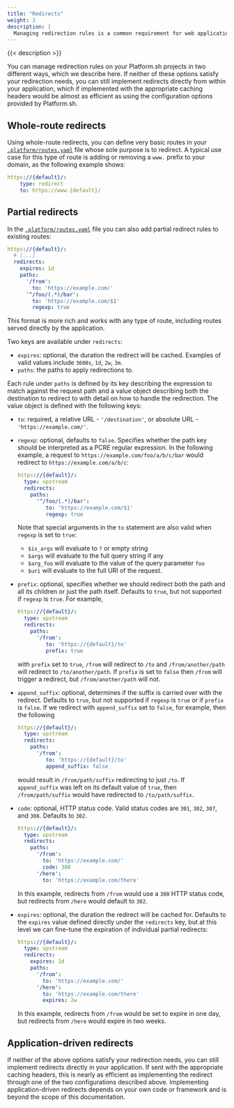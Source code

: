 ```yaml
---
title: "Redirects"
weight: 3
description: |
  Managing redirection rules is a common requirement for web applications, especially in cases where you do not want to lose incoming links that have changed or been removed over time.
---
```


{{< description >}}

You can manage redirection rules on your Platform.sh projects in two different ways, which we describe here. If neither of these options satisfy your redirection needs, you can still implement redirects directly from within your application, which if implemented with the appropriate caching headers would be almost as efficient as using the configuration options provided by Platform.sh.

## Whole-route redirects

Using whole-route redirects, you can define very basic routes in your [`.platform/routes.yaml`](/configuration/routes/_index.md) file whose sole purpose is to redirect. A typical use case for this type of route is adding or removing a `www.` prefix to your domain, as the following example shows:

```yaml
https://{default}/:
    type: redirect
    to: https://www.{default}/
```

## Partial redirects

In the [`.platform/routes.yaml`](/configuration/routes/_index.md) file you can also add partial redirect rules to existing routes:

```yaml
https://{default}/:
  # [...]
  redirects:
    expires: 1d
    paths:
      '/from':
        to: 'https://example.com/'
      '^/foo/(.*)/bar':
        to: 'https://example.com/$1'
        regexp: true
```

This format is more rich and works with any type of route, including routes served directly by the application.

Two keys are available under `redirects`:

 * `expires`: optional, the duration the redirect will be cached. Examples of valid values include `3600s`, `1d`, `2w`, `3m`.
 * `paths`: the paths to apply redirections to.

Each rule under `paths` is defined by its key describing the expression to match against the request path and a value object describing both the destination to redirect to with detail on how to handle the redirection. The value object is defined with the following keys:

 * `to`: required, a relative URL - `'/destination'`, or absolute URL - `'https://example.com/'`.
 * `regexp`: optional, defaults to `false`. Specifies whether the path key should be interpreted as a PCRE regular expression. In the following example, a request to `https://example.com/foo/a/b/c/bar` would redirect to `https://example.com/a/b/c`:

   ```yaml
   https://{default}/:
     type: upstream
     redirects:
       paths:
         '^/foo/(.*)/bar':
            to: 'https://example.com/$1'
            regexp: true
   ```
   Note that special arguments in the `to` statement are also valid when `regexp` is set to `true`:
    * `$is_args` will evaluate to `?` or empty string
    * `$args` will evaluate to the full query string if any
    * `$arg_foo` will evaluate to the value of the query parameter `foo`
    * `$uri` will evaluate to the full URI of the request.
 * `prefix`: optional, specifies whether we should redirect both the path and all its children or just the path itself. Defaults to `true`, but not supported if `regexp` is `true`. For example,

   ```yaml
   https://{default}/:
     type: upstream
     redirects:
       paths:
         '/from':
            to: 'https://{default}/to'
            prefix: true
   ```
   with `prefix` set to `true`, `/from` will redirect to `/to` and `/from/another/path` will redirect to `/to/another/path`.
   If `prefix` is set to `false` then `/from` will trigger a redirect, but `/from/another/path` will not.

 * `append_suffix`: optional, determines if the suffix is carried over with the redirect. Defaults to `true`, but not supported if `regexp` is `true` or if `prefix` is `false`.
   If we redirect with `append_suffix` set to `false`, for example, then the following

   ```yaml
   https://{default}/:
     type: upstream
     redirects:
       paths:
         '/from':
            to: 'https://{default}/to'
            append_suffix: false
   ```
   would result in `/from/path/suffix` redirecting to just `/to`. If `append_suffix` was left on its default value of `true`, then `/from/path/suffix` would have redirected to `/to/path/suffix`.

 * `code`: optional, HTTP status code. Valid status codes are `301`, `302`, `307`, and `308`. Defaults to `302`.

   ```yaml
   https://{default}/:
     type: upstream
     redirects:
       paths:
         '/from':
           to: 'https://example.com/'
           code: 308
         '/here':
           to: 'https://example.com/there'
   ```
   In this example, redirects from `/from` would use a `308` HTTP status code, but redirects from `/here` would default to `302`.

 * `expires`: optional, the duration the redirect will be cached for. Defaults to the `expires` value defined directly under the `redirects` key, but at this level we can fine-tune the expiration of individual partial redirects:

   ```yaml
   https://{default}/:
     type: upstream
     redirects:
       expires: 1d
       paths:
         '/from':
           to: 'https://example.com/'
         '/here':
           to: 'https://example.com/there'
           expires: 2w
   ```
   In this example, redirects from `/from` would be set to expire in one day, but redirects from `/here` would expire in two weeks.


## Application-driven redirects

If neither of the above options satisfy your redirection needs, you can still implement redirects directly in your application. If sent with the appropriate caching headers, this is nearly as efficient as implementing the redirect through one of the two configurations described above. Implementing application-driven redirects depends on your own code or framework and is beyond the scope of this documentation.
